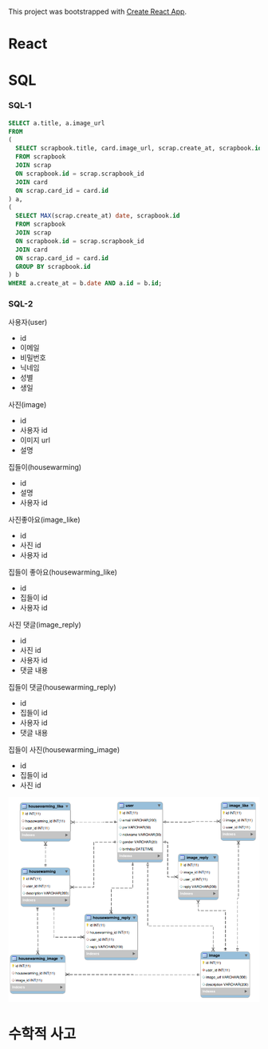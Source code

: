 This project was bootstrapped with [Create React App](https://github.com/facebookincubator/create-react-app).

# React


# SQL
### SQL-1
```sql
SELECT a.title, a.image_url
FROM
(
  SELECT scrapbook.title, card.image_url, scrap.create_at, scrapbook.id
  FROM scrapbook
  JOIN scrap
  ON scrapbook.id = scrap.scrapbook_id
  JOIN card
  ON scrap.card_id = card.id
) a,
(
  SELECT MAX(scrap.create_at) date, scrapbook.id
  FROM scrapbook
  JOIN scrap
  ON scrapbook.id = scrap.scrapbook_id
  JOIN card
  ON scrap.card_id = card.id
  GROUP BY scrapbook.id
) b
WHERE a.create_at = b.date AND a.id = b.id;
```
### SQL-2
사용자(user)
- id
- 이메일
- 비밀번호
- 닉네임
- 성별
- 생일

사진(image)
- id
- 사용자 id
- 이미지 url
- 설명

집들이(housewarming)
- id
- 설명
- 사용자 id

사진좋아요(image_like)
- id
- 사진 id
- 사용자 id

집들이 좋아요(housewarming_like)
- id
- 집들이 id
- 사용자 id

사진 댓글(image_reply)
- id
- 사진 id
- 사용자 id
- 댓글 내용

집들이 댓글(housewarming_reply)
- id
- 집들이 id
- 사용자 id
- 댓글 내용

집들이 사진(housewarming_image)
- id
- 집들이 id
- 사진 id

![다이어그램](/diagram.png)

# 수학적 사고 

